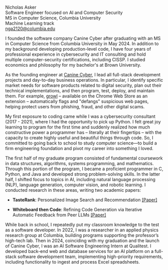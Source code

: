 <!---
N-G-Asker/N-G-Asker is a ✨ special ✨ repository because its `README.md` (this file) appears on your GitHub profile.
You can click the Preview link to take a look at your changes.
--->
Nicholas Asker  
Software Engineer focused on AI and Computer Security  
MS in Computer Science, Columbia University  
Machine Learning track  
nga2120@columbia.edu

I founded the software company Canine Cyber after graduating with an MS in Computer Science from Columbia University in May 2024. In addition to my background developing production-level code, I have four years of professional experience in cybersecurity and IT consulting and hold multiple computer-security certifications, including CISSP. I studied economics and philosophy for my bachelor's at Brown University.

As the founding engineer at [Canine Cyber](https://www.canine-cyber.com/), I lead all full-stack development projects and day-to-day business operations. In particular, I identify specific market needs for software products related to digital security, plan out their technical implementations, and then program, test, deploy, and maintain them. For example, [growl](https://chromewebstore.google.com/detail/growl/pkojeiconnflehbhkcphookllfpgnjdj) – available on the Chrome Web Store as an extension – automatically flags and "defangs" suspicious web pages, helping protect users from phishing, fraud, and other digital scams.

My first exposure to coding came while I was a cybersecurity consultant (2017 - 2021), where I had the opportunity to pick up Python. I felt great joy learning to program for the first time and suddenly realized how much constructive power a programmer has – literally at their fingertips – with the capacity to create highly useful and beautiful things through code. So, I committed to going back to school to study computer science—to build a firm engineering foundation and pivot my career into something I loved.

The first half of my graduate program consisted of fundamental coursework in data structures, algorithms, systems programming, and mathematics. Through this portion of the program, I became a proficient programmer in C, Python, and Java and developed strong problem-solving skills. In the latter half, I shifted focus to topics in AI, including natural language processing (NLP), language generation, computer vision, and robotic learning. I conducted research in these areas, writing two academic papers:

- __TasteRank__: Personalized Image Search and Recommendation [[Paper]](https://github.com/N-G-Asker/TasteRank/blob/main/TasteRank-paper.pdf)
  
- __Whiteboard then Code__: Refining Code Generation via Iterative Automatic Feedback from Peer LLMs [[Paper]](https://github.com/N-G-Asker/whiteboard-then-code/blob/main/whiteboard-then-code_research-paper.pdf)

While back in school, I repeatedly put my classroom knowledge to the test as a software developer. In 2022, I was a researcher in an applied physics research group at Columbia, building programs supporting the professor’s high-tech lab. Then in 2024, coinciding with my graduation and the launch of Canine Cyber, I was an AI Software Engineering Intern at Qualitest. I developed back-end web and database services for an AI platform on a full-stack software development team, implementing high-priority requirements, including functionality to ingest and process Excel spreadsheets.



